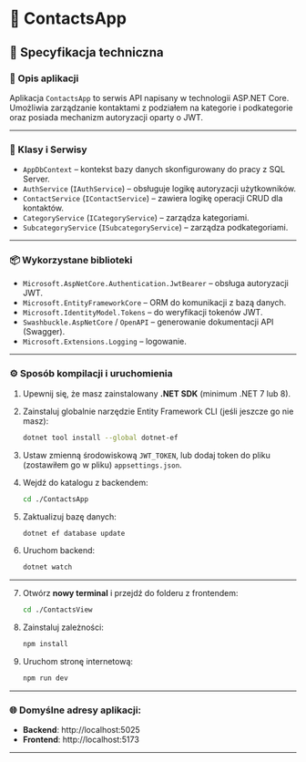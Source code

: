 # 📇 ContactsApp

## 📄 Specyfikacja techniczna

### 🧩 Opis aplikacji

Aplikacja `ContactsApp` to serwis API napisany w technologii ASP.NET Core. Umożliwia zarządzanie kontaktami z podziałem na kategorie i podkategorie oraz posiada mechanizm autoryzacji oparty o JWT.

---

### 🧱 Klasy i Serwisy

- `AppDbContext` – kontekst bazy danych skonfigurowany do pracy z SQL Server.
- `AuthService` (`IAuthService`) – obsługuje logikę autoryzacji użytkowników.
- `ContactService` (`IContactService`) – zawiera logikę operacji CRUD dla kontaktów.
- `CategoryService` (`ICategoryService`) – zarządza kategoriami.
- `SubcategoryService` (`ISubcategoryService`) – zarządza podkategoriami.

---

### 📦 Wykorzystane biblioteki

- `Microsoft.AspNetCore.Authentication.JwtBearer` – obsługa autoryzacji JWT.
- `Microsoft.EntityFrameworkCore` – ORM do komunikacji z bazą danych.
- `Microsoft.IdentityModel.Tokens` – do weryfikacji tokenów JWT.
- `Swashbuckle.AspNetCore` / `OpenAPI` – generowanie dokumentacji API (Swagger).
- `Microsoft.Extensions.Logging` – logowanie.

---

### ⚙️ Sposób kompilacji i uruchomienia

1. Upewnij się, że masz zainstalowany **.NET SDK** (minimum .NET 7 lub 8).
2. Zainstaluj globalnie narzędzie Entity Framework CLI (jeśli jeszcze go nie masz):

    ```bash
    dotnet tool install --global dotnet-ef
    ```

3. Ustaw zmienną środowiskową `JWT_TOKEN`, lub dodaj token do pliku (zostawiłem go w pliku) `appsettings.json`.

4. Wejdź do katalogu z backendem:

    ```bash
    cd ./ContactsApp
    ```

5. Zaktualizuj bazę danych:

    ```bash
    dotnet ef database update
    ```

6. Uruchom backend:

    ```bash
    dotnet watch
    ```

---

7. Otwórz **nowy terminal** i przejdź do folderu z frontendem:

    ```bash
    cd ./ContactsView
    ```

8. Zainstaluj zależności:

    ```bash
    npm install
    ```

9. Uruchom stronę internetową:

    ```bash
    npm run dev
    ```

---

### 🌐 Domyślne adresy aplikacji:

- **Backend**: http://localhost:5025  
- **Frontend**: http://localhost:5173

---
